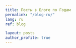 ```yaml
---
title: Посты в Блоге по Годам
permalink: "/blog-ru/"
lang: ru
ref: blog

layout: posts
author_profile: true
---
```

